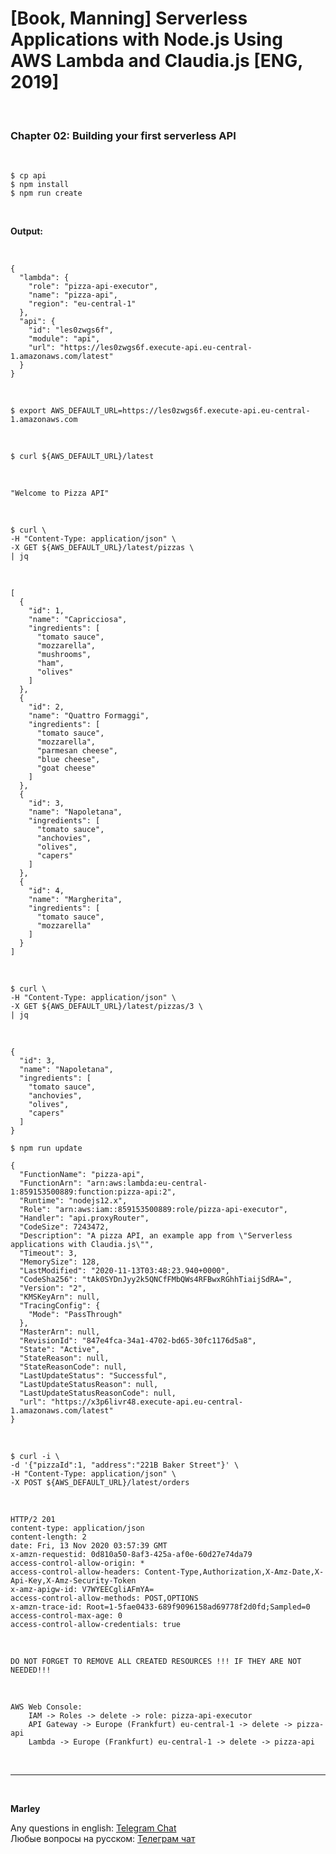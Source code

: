 # [Book, Manning] Serverless Applications with Node.js Using AWS Lambda and Claudia.js [ENG, 2019]

<br/>

### Chapter 02: Building your first serverless API

<br/>

    $ cp api
    $ npm install
    $ npm run create

<br/>

**Output:**

<br/>

```
{
  "lambda": {
    "role": "pizza-api-executor",
    "name": "pizza-api",
    "region": "eu-central-1"
  },
  "api": {
    "id": "les0zwgs6f",
    "module": "api",
    "url": "https://les0zwgs6f.execute-api.eu-central-1.amazonaws.com/latest"
  }
}
```

<br/>

    $ export AWS_DEFAULT_URL=https://les0zwgs6f.execute-api.eu-central-1.amazonaws.com

<br/>

    $ curl ${AWS_DEFAULT_URL}/latest

<br/>

```
"Welcome to Pizza API"
```

<br/>

    $ curl \
    -H "Content-Type: application/json" \
    -X GET ${AWS_DEFAULT_URL}/latest/pizzas \
    | jq

<br/>

```
[
  {
    "id": 1,
    "name": "Capricciosa",
    "ingredients": [
      "tomato sauce",
      "mozzarella",
      "mushrooms",
      "ham",
      "olives"
    ]
  },
  {
    "id": 2,
    "name": "Quattro Formaggi",
    "ingredients": [
      "tomato sauce",
      "mozzarella",
      "parmesan cheese",
      "blue cheese",
      "goat cheese"
    ]
  },
  {
    "id": 3,
    "name": "Napoletana",
    "ingredients": [
      "tomato sauce",
      "anchovies",
      "olives",
      "capers"
    ]
  },
  {
    "id": 4,
    "name": "Margherita",
    "ingredients": [
      "tomato sauce",
      "mozzarella"
    ]
  }
]
```

<br/>

    $ curl \
    -H "Content-Type: application/json" \
    -X GET ${AWS_DEFAULT_URL}/latest/pizzas/3 \
    | jq

<br/>

```
{
  "id": 3,
  "name": "Napoletana",
  "ingredients": [
    "tomato sauce",
    "anchovies",
    "olives",
    "capers"
  ]
}
```

    $ npm run update

```
{
  "FunctionName": "pizza-api",
  "FunctionArn": "arn:aws:lambda:eu-central-1:859153500889:function:pizza-api:2",
  "Runtime": "nodejs12.x",
  "Role": "arn:aws:iam::859153500889:role/pizza-api-executor",
  "Handler": "api.proxyRouter",
  "CodeSize": 7243472,
  "Description": "A pizza API, an example app from \"Serverless applications with Claudia.js\"",
  "Timeout": 3,
  "MemorySize": 128,
  "LastModified": "2020-11-13T03:48:23.940+0000",
  "CodeSha256": "tAk0SYDnJyy2k5QNCfFMbQWs4RFBwxRGhhTiaijSdRA=",
  "Version": "2",
  "KMSKeyArn": null,
  "TracingConfig": {
    "Mode": "PassThrough"
  },
  "MasterArn": null,
  "RevisionId": "847e4fca-34a1-4702-bd65-30fc1176d5a8",
  "State": "Active",
  "StateReason": null,
  "StateReasonCode": null,
  "LastUpdateStatus": "Successful",
  "LastUpdateStatusReason": null,
  "LastUpdateStatusReasonCode": null,
  "url": "https://x3p6livr48.execute-api.eu-central-1.amazonaws.com/latest"
}
```

<br/>

    $ curl -i \
    -d '{"pizzaId":1, "address":"221B Baker Street"}' \
    -H "Content-Type: application/json" \
    -X POST ${AWS_DEFAULT_URL}/latest/orders

<br/>

```
HTTP/2 201
content-type: application/json
content-length: 2
date: Fri, 13 Nov 2020 03:57:39 GMT
x-amzn-requestid: 0d810a50-8af3-425a-af0e-60d27e74da79
access-control-allow-origin: *
access-control-allow-headers: Content-Type,Authorization,X-Amz-Date,X-Api-Key,X-Amz-Security-Token
x-amz-apigw-id: V7WYEECgliAFmYA=
access-control-allow-methods: POST,OPTIONS
x-amzn-trace-id: Root=1-5fae0433-689f9096158ad69778f2d0fd;Sampled=0
access-control-max-age: 0
access-control-allow-credentials: true
```

<br/>

```
DO NOT FORGET TO REMOVE ALL CREATED RESOURCES !!! IF THEY ARE NOT NEEDED!!!
```

<br/>

```
AWS Web Console:
    IAM -> Roles -> delete -> role: pizza-api-executor
    API Gateway -> Europe (Frankfurt) eu-central-1 -> delete -> pizza-api
    Lambda -> Europe (Frankfurt) eu-central-1 -> delete -> pizza-api

```

<br/>

---

<br/>

**Marley**

Any questions in english: <a href="https://jsdev.org/chat/">Telegram Chat</a>  
Любые вопросы на русском: <a href="https://jsdev.ru/chat/">Телеграм чат</a>
